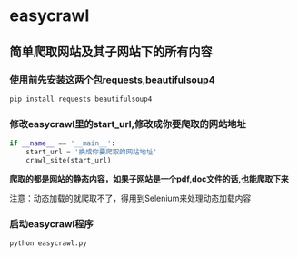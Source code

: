 # easycrawl
## 简单爬取网站及其子网站下的所有内容

### 使用前先安装这两个包requests,beautifulsoup4
```python
pip install requests beautifulsoup4
```
### 修改easycrawl里的start_url,修改成你要爬取的网站地址
```python
if __name__ == '__main__':
    start_url = '换成你要爬取的网站地址'
    crawl_site(start_url)
```
**爬取的都是网站的静态内容，如果子网站是一个pdf,doc文件的话,也能爬取下来**

注意：动态加载的就爬取不了，得用到Selenium来处理动态加载内容

### 启动easycrawl程序
```python
python easycrawl.py
```

